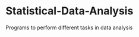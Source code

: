 Statistical-Data-Analysis
=========================

Programs to perform different tasks in data analysis
